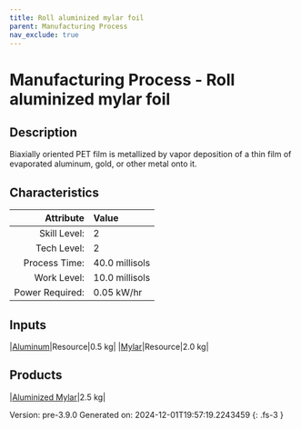 ```yaml
---
title: Roll aluminized mylar foil
parent: Manufacturing Process
nav_exclude: true
---
```

# Manufacturing Process - Roll aluminized mylar foil

## Description
&#10;&#9;&#9; Biaxially oriented PET film is metallized by vapor deposition of a thin film of &#10;&#9;&#9; evaporated aluminum, gold, or other metal onto it.&#10;&#9;&#9;

## Characteristics

| Attribute      | Value |
|--------:|:------|
|Skill Level:|2|
|Tech Level:|2|
|Process Time:|40.0 millisols|
|Work Level:|10.0 millisols|
|Power Required:|0.05 kW/hr|

## Inputs

|[Aluminum](../resource/aluminum.html)|Resource|0.5 kg|
|[Mylar](../resource/mylar.html)|Resource|2.0 kg|

## Products

|[Aluminized Mylar](../resource/aluminized-mylar.html)|2.5 kg|


Version: pre-3.9.0 Generated on: 2024-12-01T19:57:19.2243459
{: .fs-3 }

